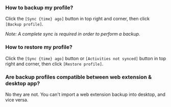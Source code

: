 ### How to backup my profile?

Click the `[Sync {time} ago]` button in top right and corner, then click `[Backup profile]`.

_Note: A complete sync is required in order to perform a backup._

### How to restore my profile?

Click the  `[Sync {time} ago]` button or `[Activities not synced]` button in top right and corner, then click `[Restore profile]`.

### Are backup profiles compatible between web extension & desktop app?

No they are not. You can't import a web extension backup into desktop, and vice versa.